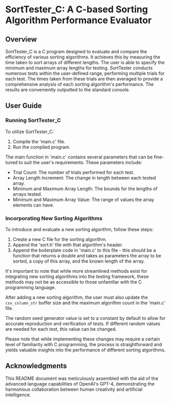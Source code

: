 # SortTester_C: A C-based Sorting Algorithm Performance Evaluator

## Overview

SortTester_C is a C program designed to evaluate and compare the efficiency of various sorting algorithms. It achieves this by measuring the time taken to sort arrays of different lengths. The user is able to specify the minimum and maximum array lengths for testing. SortTester conducts numerous tests within the user-defined range, performing multiple trials for each test. The times taken from these trials are then averaged to provide a comprehensive analysis of each sorting algorithm's performance. The results are conveniently outputted to the standard console.

## User Guide

### Running SortTester_C

To utilize SortTester_C:

1. Compile the 'main.c' file.
2. Run the compiled program.

The main function in 'main.c' contains several parameters that can be fine-tuned to suit the user's requirements. These parameters include:

- Trial Count: The number of trials performed for each test.
- Array Length Increment: The change in length between each tested array.
- Minimum and Maximum Array Length: The bounds for the lengths of arrays tested.
- Minimum and Maximum Array Value: The range of values the array elements can have.

### Incorporating New Sorting Algorithms

To introduce and evaluate a new sorting algorithm, follow these steps:

1. Create a new C file for the sorting algorithm.
2. Append the 'sort.h' file with that algorithm's header.
3. Append the boilerplate code in 'main.c' to this file - this should be a function that returns a double and takes as parameters the array to be sorted, a copy of this array, and the known length of the array.

It's important to note that while more streamlined methods exist for integrating new sorting algorithms into the testing framework, these methods may not be as accessible to those unfamiliar with the C programming language.

After adding a new sorting algorithm, the user must also update the `csv_column_str` buffer size and the maximum algorithm count in the 'main.c' file.

The random seed generator value is set to a constant by default to allow for accurate reproduction and verification of tests. If different random values are needed for each test, this value can be changed.

Please note that while implementing these changes may require a certain level of familiarity with C programming, the process is straightforward and yields valuable insights into the performance of different sorting algorithms.

## Acknowledgments
This README document was meticulously assembled with the aid of the advanced language capabilities of OpenAI's GPT-4, demonstrating the harmonious collaboration between human creativity and artificial intelligence.
